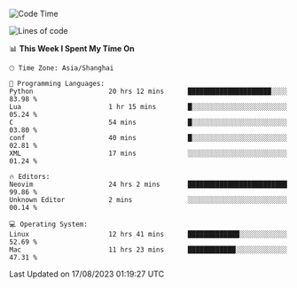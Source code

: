 <!--START_SECTION:waka-->
![Code Time](http://img.shields.io/badge/Code%20Time-1%2C520%20hrs%2022%20mins-blue)

![Lines of code](https://img.shields.io/badge/From%20Hello%20World%20I%27ve%20Written-286.5%20thousand%20lines%20of%20code-blue)

📊 **This Week I Spent My Time On** 

```text
🕑︎ Time Zone: Asia/Shanghai

💬 Programming Languages: 
Python                   20 hrs 12 mins      █████████████████████░░░░   83.98 % 
Lua                      1 hr 15 mins        █░░░░░░░░░░░░░░░░░░░░░░░░   05.24 % 
C                        54 mins             █░░░░░░░░░░░░░░░░░░░░░░░░   03.80 % 
conf                     40 mins             █░░░░░░░░░░░░░░░░░░░░░░░░   02.81 % 
XML                      17 mins             ░░░░░░░░░░░░░░░░░░░░░░░░░   01.24 % 

🔥 Editors: 
Neovim                   24 hrs 2 mins       █████████████████████████   99.86 % 
Unknown Editor           2 mins              ░░░░░░░░░░░░░░░░░░░░░░░░░   00.14 % 

💻 Operating System: 
Linux                    12 hrs 41 mins      █████████████░░░░░░░░░░░░   52.69 % 
Mac                      11 hrs 23 mins      ████████████░░░░░░░░░░░░░   47.31 % 
```


 Last Updated on 17/08/2023 01:19:27 UTC
<!--END_SECTION:waka-->
